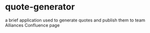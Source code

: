 # quote-generator
a brief application used to generate quotes and publish them to team Alliances Confluence page
